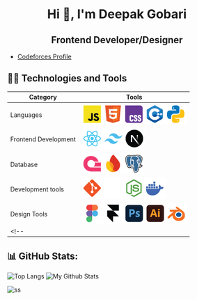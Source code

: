 <h1 align="center">Hi 👋, I'm Deepak Gobari</h1>
<h2 align="center">Frontend Developer/Designer</h2>

- [Codeforces Profile](https://codeforces.com/profile/dexz01)


## 👨‍💻 Technologies and Tools
| Category            | Tools           |
|---------------------|-----------------|
| Languages           | ![javascript](icons/javascript.png)![html](icons/html.png)![css](icons/css.png)![cpp](icons/cpp.png)![python](icons/python.png) |
| Frontend Development| ![reactjs](icons/reactjs.png)![tailwindcss](icons/tailwindcss.png)![nextjs](icons/nextjs.png)|
| Database            | ![appwrite](icons/appwrite.png)![firebase](icons/firebase.png)![postgresql](icons/postgresql.png)|
| Development tools   | ![git](icons/git.png)![github](icons/github.png)![nodejs](icons/nodejs.png)![docker](icons/docker.png)|
| Design Tools        | ![figma](icons/figma.png)![framer](icons/framer.png)![photoshop](icons/photoshop.png)![illustrator](icons/illustrator.png)![blender](icons/blender.png)|
<!-- ||```JavaScript```,```HTML```,```CSS```,```C++```,```Python```| -->


## 📊 GitHub Stats:
![Top Langs](https://github-readme-stats.vercel.app/api/top-langs/?username=mintdexdev&layout=donut&theme=dark) 
![My Github Stats](https://github-readme-stats.vercel.app/api?username=mintdexdev&show_icons=true&theme=dark&hide_rank=true&line_height=33&hide_title=true)
 
![ss](https://github-profile-trophy.vercel.app/?username=mintdexdev)